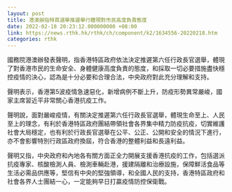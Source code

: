 ```yaml
---
layout: post
title: 港澳辦指特首選舉推遲舉行體現對市民高度負責態度
date: 2022-02-18 20:23:12.000000000 +08:00
link: https://news.rthk.hk/rthk/ch/component/k2/1634556-20220218.htm
categories: rthk
---
```


國務院港澳辦發表聲明，指香港特區政府依法決定推遲第六任行政長官選舉，體現了對香港市民的生命安全、身體健康高度負責的態度，和採取一切必要措施盡快穩控疫情的決心，認為是十分必要和合理合法，中央政府對此充分理解和支持。

聲明表示，香港第5波疫情急速惡化，新增病例不斷上升，防疫形勢異常嚴峻，國家主席習近平非常關心香港抗疫工作。

聲明說，面對嚴峻疫情，有關決定推遲第六任行政長官選舉，體現生命至上、人民至上的理念，有利於香港特區政府團結帶領社會各界集中精力防疫抗疫，切實維護社會大局穩定，也有利於行政長官選舉在公平、公正、公開和安全的情況下進行，亦不會影響特別行政區政府換屆，符合香港的整體利益和長遠利益。

聲明又指，中央政府和內地各有關方面正全力開展支援香港抗疫的工作，包括選派抗疫專家、核酸檢測人員、檢測車輛赴港，援建隔離和治療設施，保障鮮活食品等生活必需品供應等，堅信有中央的堅強領導，和全國人民的支持，香港特區政府和社會各界人士團結一心，一定能夠早日打贏疫情防控保衛戰。
